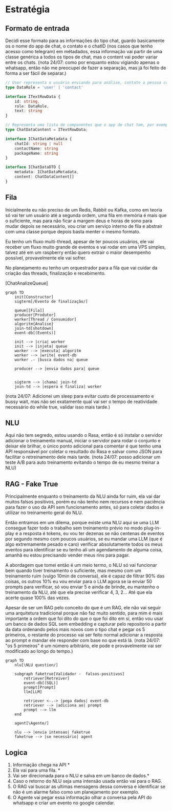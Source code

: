 # Estratégia

## Formato de entrada

Decidi esse formato para as informações do tipo chat, guardo basicamente os o nome do app de chat, o contato e o chatID (nos casos que tenho acesso como telegram) em métadados, essa informação vai partir de uma classe genérica a todos os tipos de chat, mas o content vai poder variar entre os chats. (nota 24/07: como por enquanto estou vigiando apenas o whatsapp, então não me preocupei de fazer a separação, mas já foi feito de forma a ser fácil de separar.)

```typescript
// User representa o usuário enviando para análise, contato a pessoa com que ele está conversando.
type DataRole = 'user' | 'contact'

interface ITextRowData {
    id: string,
    role: DataRole,
    text: string
}

// Representa uma lista de componentes que o app de chat tem, por exemplo, além do "text row", o whatsapp tem "image preview", "audio preview", "link preview"...
type ChatDataContent = ITextRowData;

interface IChatDataMetadata {
    chatId: string | null
    contactName: string
    packageName: string
}

interface IChatDataDTO {
    metadata: IChatDataMetadata,
    content: ChatDataContent[]
}
```

## Fila

Inicialmente eu não preciso de um Redis, Rabbit ou Kafka, como em teoria só vai ter um usuário até a segunda ordem, uma fila em memória é mais que o suficiente, mas para não ficar a margem deus e horas de sono para mudar depois se necessário, vou criar um serviço interno de fila e abstrair com uma classe porque depois basta menter o mesmo formato.

Eu tenho um fluxo multi-thread, apesar de ter poucos usuários, ele vai receber um fluxo muito grande de eventos e vai rodar em uma VPS simples, talvez até em um raspberry então quero extrair o maior desempenho possível, provavelmente ele vai sofrer.

No planejamento eu tenho um orquestrador para a fila que vai cuidar da criação das threads, finalização e recebimento.

[ChatAnalizeQueue]

```mermaid
graph TD
    init[Constructor]
    sigterm[/Evento de finalização/]

    queue[[Fila]]
    producer[Produtor]
    worker[Thread / Consumidor]
    algoritm{Analise}
    join-td[shotdown]
    event-db[(Events)]

    init --> |cria| worker
    init --> |injeta| queue
    worker --> |executa| algoritm
    worker --> |write| event-db
    worker .- |busca dados na| queue

    producer --> |envia dados para| queue


    sigterm --> |chama| join-td
    join-td --> |espera e finaliza| worker

```

(nota 24/07: Adicionei um sleep para evitar custo de processamento e bussy wait, mas não sei exatamente qual vai ser o tempo de reatividade necessário do while true, validar isso mais tarde.)

## NLU

Aqui não tem segredo, estou usando o Rasa, então é só instalar o servidor adicionar o treinamento manual, iniciar o servidor para rodar o conjunto e deixar ele brilhar, o único ponto adicional para comentar é que tenho uma API responsável por coletar o resultado do Rasa e salvar como JSON para facilitar o retreinamento dele mais tarde. (nota 24/07: posso adicionar um teste A/B para auto treinamento evitando o tempo de eu mesmo treinar a NLU)

## RAG - Fake True

Principalmente enquanto o treinamento da NLU ainda for ruim, ela vai dar muitos falsos positivos, porém eu não tenho nem recursos e nem paciência para fazer o uso da API sem funcionamento antes, só para coletar dados e utilizar no treinamento geral do NLU.

Então entramos em um dilema, porque existe uma NLU aqui se uma LLM consegue fazer todo o trabalho sem treinamento prévio no modo plug-in-play e a resposta é tokens, eu vou ter dezenas se não centenas de eventos por segundo mesmo com poucos usuários, se eu mandar uma LLM (que é algo extremamente pesado e caro) verificar absolutamente todos os meus eventos para identificar se eu tenho ali um agendamento de alguma coisa, amanhã eu estou precisando vender meus rins para pagar.

A abordagem que tomei então é um meio termo, o NLU só vai funcionar bem quando tiver treinamento o suficiente, mas mesmo com um treinamento ruim (vulgo 10min de conversa), ele é capaz de filtrar 90% das coisas, os outros 10% eu vou enviar para o LLM agora se ia enviar 50 prompts para verificar, só vou enviar 5 e ainda de brinde, eu mantenho o treinamento da NLU, até que ela precise verificar 4, 3, 2... Até que ela acerte quase 100% das vezes.

Apesar de ser um RAG pelo conceito do que é um RAG, ele não vai seguir uma arquitetura tradicional porque não faz muito sentido, para mim é mais importante a ordem que foi dito do que o que foi dito em sí, então vou usar um banco de dados SQL sem embedding e capturar pelo repositorio a partir da data ordenando pelos mais novos com o tipo chat e pegar os 5 primeiros, o restante do processo vai ser feito normal adicionar a resposta ao prompt e mandar ele responder com base no que está lá. (nota 24/07: "os 5 primeiros" é um número arbitrário, ele pode e provavelmente vai ser modificado ao longo do tempo.)

```mermaid
graph TD
    nlu[\NLU question/]

    subgraph faketrue[Validador -  falsos-positivos]
        retriever[Retreiver]
        event-db[(SQL)]
        prompt[Prompt]
        llm[LLM]

        retriever <-.-> |pega dados| event-db
        retriever --> |adiciona ao| prompt
        prompt --> llm
    end

    agent[\Agente/]

    nlu --> |envia intensao| faketrue
    faketrue --> |se necessário| agent
```

## Logica

1. Informação chega na API *
2. Ela vai para uma fila. *
3. Vai ser direcionada para o NLU e salva em um banco de dados.*
4. Caso o retorno do NLU seja uma intensão usada então vai para o RAG.
5. O RAG vai buscar as ultimas mensagens dessa conversa e identificar se não é um alarme falso como um planejamento por exemplo.
6. O Agente vai pegar essa informação olhar a conversa pela API do whatsapp e criar um evento no google calendar.